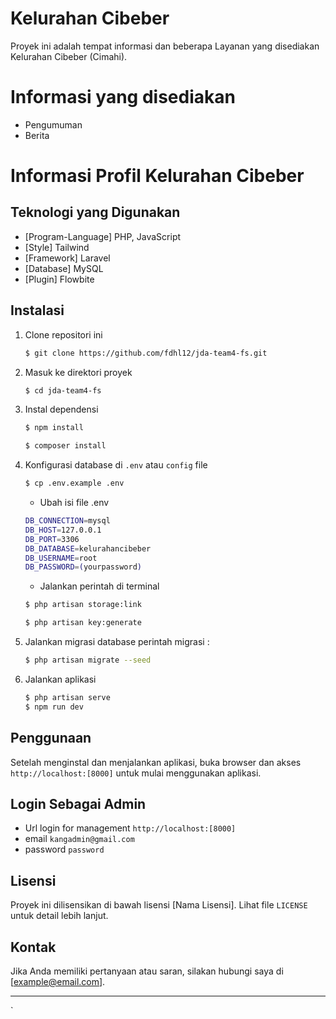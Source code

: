 # Kelurahan Cibeber

Proyek ini adalah tempat informasi dan beberapa Layanan yang disediakan Kelurahan Cibeber (Cimahi).

# Informasi yang disediakan

-   Pengumuman
-   Berita

# Informasi Profil Kelurahan Cibeber

## Teknologi yang Digunakan

-   [Program-Language] PHP, JavaScript
-   [Style] Tailwind
-   [Framework] Laravel
-   [Database] MySQL
-   [Plugin] Flowbite

## Instalasi

1. Clone repositori ini
    ```bash
    $ git clone https://github.com/fdhl12/jda-team4-fs.git
    ```
2. Masuk ke direktori proyek
    ```bash
    $ cd jda-team4-fs
    ```
3. Instal dependensi
    ```bash
    $ npm install
    ```
    ```bash
    $ composer install
    ```
4. Konfigurasi database di `.env` atau `config` file
    ```bash
    $ cp .env.example .env
    ```
    - Ubah isi file .env
    ```bash
    DB_CONNECTION=mysql
    DB_HOST=127.0.0.1
    DB_PORT=3306
    DB_DATABASE=kelurahancibeber
    DB_USERNAME=root
    DB_PASSWORD=(yourpassword)
    ```
    - Jalankan perintah di terminal
    ```bash
    $ php artisan storage:link
    ```
    ```bash
    $ php artisan key:generate
    ```
5. Jalankan migrasi database
   perintah migrasi :
    ```bash
    $ php artisan migrate --seed
    ```
6. Jalankan aplikasi
    ```bash
    $ php artisan serve
    $ npm run dev
    ```

## Penggunaan

Setelah menginstal dan menjalankan aplikasi, buka browser dan akses `http://localhost:[8000]` untuk mulai menggunakan aplikasi.

## Login Sebagai Admin

-   Url login for management
    `http://localhost:[8000]`
-   email
    `kangadmin@gmail.com`
-   password
    `password`

## Lisensi

Proyek ini dilisensikan di bawah lisensi [Nama Lisensi]. Lihat file `LICENSE` untuk detail lebih lanjut.

## Kontak

Jika Anda memiliki pertanyaan atau saran, silakan hubungi saya di [example@email.com].

---

`
